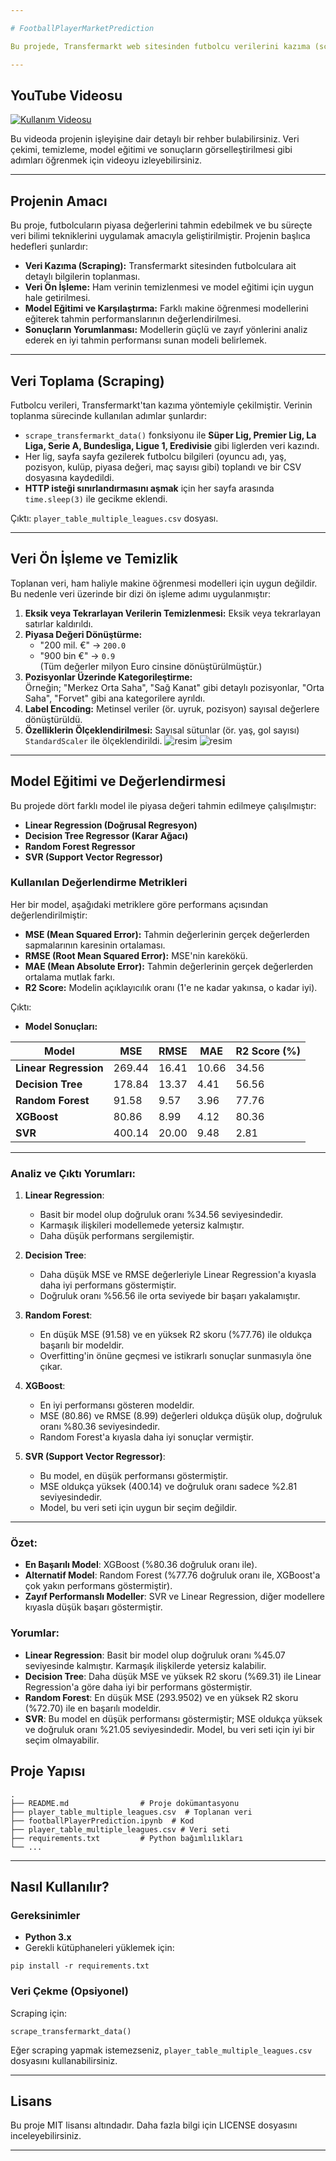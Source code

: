 ```yaml
---

# FootballPlayerMarketPrediction

Bu projede, Transfermarkt web sitesinden futbolcu verilerini kazıma (scraping) yöntemi ile çekerek çeşitli makine öğrenmesi modellerini (SVR, Decision Tree, Linear Regression, Random Forest) eğittik ve tahmin performanslarını karşılaştırdık.

---
```


## YouTube Videosu

[![Kullanım Videosu](https://youtu.be/QhJdXJRRKgo)](https://youtu.be/QhJdXJRRKgo)

Bu videoda projenin işleyişine dair detaylı bir rehber bulabilirsiniz. Veri çekimi, temizleme, model eğitimi ve sonuçların görselleştirilmesi gibi adımları öğrenmek için videoyu izleyebilirsiniz.

---

## Projenin Amacı

Bu proje, futbolcuların piyasa değerlerini tahmin edebilmek ve bu süreçte veri bilimi tekniklerini uygulamak amacıyla geliştirilmiştir. Projenin başlıca hedefleri şunlardır:

- **Veri Kazıma (Scraping):** Transfermarkt sitesinden futbolculara ait detaylı bilgilerin toplanması.  
- **Veri Ön İşleme:** Ham verinin temizlenmesi ve model eğitimi için uygun hale getirilmesi.  
- **Model Eğitimi ve Karşılaştırma:** Farklı makine öğrenmesi modellerini eğiterek tahmin performanslarının değerlendirilmesi.  
- **Sonuçların Yorumlanması:** Modellerin güçlü ve zayıf yönlerini analiz ederek en iyi tahmin performansı sunan modeli belirlemek.  

---

## Veri Toplama (Scraping)

Futbolcu verileri, Transfermarkt'tan kazıma yöntemiyle çekilmiştir. Verinin toplanma sürecinde kullanılan adımlar şunlardır:

- `scrape_transfermarkt_data()` fonksiyonu ile **Süper Lig, Premier Lig, La Liga, Serie A, Bundesliga, Ligue 1, Eredivisie** gibi liglerden veri kazındı.  
- Her lig, sayfa sayfa gezilerek futbolcu bilgileri (oyuncu adı, yaş, pozisyon, kulüp, piyasa değeri, maç sayısı gibi) toplandı ve bir CSV dosyasına kaydedildi.  
- **HTTP isteği sınırlandırmasını aşmak** için her sayfa arasında `time.sleep(3)` ile gecikme eklendi.  

Çıktı: `player_table_multiple_leagues.csv` dosyası.

---

## Veri Ön İşleme ve Temizlik

Toplanan veri, ham haliyle makine öğrenmesi modelleri için uygun değildir. Bu nedenle veri üzerinde bir dizi ön işleme adımı uygulanmıştır:

1. **Eksik veya Tekrarlayan Verilerin Temizlenmesi:** Eksik veya tekrarlayan satırlar kaldırıldı.  
2. **Piyasa Değeri Dönüştürme:**  
   - "200 mil. €" → `200.0`  
   - "900 bin €" → `0.9`  
   (Tüm değerler milyon Euro cinsine dönüştürülmüştür.)
3. **Pozisyonlar Üzerinde Kategorileştirme:**  
   Örneğin; "Merkez Orta Saha", "Sağ Kanat" gibi detaylı pozisyonlar, "Orta Saha", "Forvet" gibi ana kategorilere ayrıldı.  
4. **Label Encoding:** Metinsel veriler (ör. uyruk, pozisyon) sayısal değerlere dönüştürüldü.  
5. **Özelliklerin Ölçeklendirilmesi:** Sayısal sütunlar (ör. yaş, gol sayısı) `StandardScaler` ile ölçeklendirildi.
![resim](https://github.com/user-attachments/assets/59ad4a96-d3e6-453a-b25a-fa68ae013b77)
![resim](https://github.com/user-attachments/assets/930a6717-145c-4537-bc6a-613901861d18)


---

## Model Eğitimi ve Değerlendirmesi

Bu projede dört farklı model ile piyasa değeri tahmin edilmeye çalışılmıştır:  

- **Linear Regression (Doğrusal Regresyon)**  
- **Decision Tree Regressor (Karar Ağacı)**  
- **Random Forest Regressor**  
- **SVR (Support Vector Regressor)**  

### Kullanılan Değerlendirme Metrikleri  

Her bir model, aşağıdaki metriklere göre performans açısından değerlendirilmiştir:  

- **MSE (Mean Squared Error):** Tahmin değerlerinin gerçek değerlerden sapmalarının karesinin ortalaması.  
- **RMSE (Root Mean Squared Error):** MSE'nin karekökü.  
- **MAE (Mean Absolute Error):** Tahmin değerlerinin gerçek değerlerden ortalama mutlak farkı.  
- **R2 Score:** Modelin açıklayıcılık oranı (1'e ne kadar yakınsa, o kadar iyi).  

Çıktı:  
- **Model Sonuçları:**

| **Model**             | **MSE**  | **RMSE** | **MAE** | **R2 Score (%)** |
|-----------------------|----------|----------|---------|------------------|
| **Linear Regression** | 269.44   | 16.41    | 10.66   | 34.56           |
| **Decision Tree**     | 178.84   | 13.37    | 4.41    | 56.56           |
| **Random Forest**     | 91.58    | 9.57     | 3.96    | 77.76           |
| **XGBoost**           | 80.86    | 8.99     | 4.12    | 80.36           |
| **SVR**               | 400.14   | 20.00    | 9.48    | 2.81            |

---

### Analiz ve Çıktı Yorumları:

1. **Linear Regression**: 
   - Basit bir model olup doğruluk oranı %34.56 seviyesindedir.
   - Karmaşık ilişkileri modellemede yetersiz kalmıştır.
   - Daha düşük performans sergilemiştir.

2. **Decision Tree**: 
   - Daha düşük MSE ve RMSE değerleriyle Linear Regression'a kıyasla daha iyi performans göstermiştir.
   - Doğruluk oranı %56.56 ile orta seviyede bir başarı yakalamıştır.

3. **Random Forest**: 
   - En düşük MSE (91.58) ve en yüksek R2 skoru (%77.76) ile oldukça başarılı bir modeldir.
   - Overfitting'in önüne geçmesi ve istikrarlı sonuçlar sunmasıyla öne çıkar.

4. **XGBoost**: 
   - En iyi performansı gösteren modeldir.
   - MSE (80.86) ve RMSE (8.99) değerleri oldukça düşük olup, doğruluk oranı %80.36 seviyesindedir.
   - Random Forest'a kıyasla daha iyi sonuçlar vermiştir.

5. **SVR (Support Vector Regressor)**:
   - Bu model, en düşük performansı göstermiştir.
   - MSE oldukça yüksek (400.14) ve doğruluk oranı sadece %2.81 seviyesindedir.
   - Model, bu veri seti için uygun bir seçim değildir.

---

### Özet:
- **En Başarılı Model**: XGBoost (%80.36 doğruluk oranı ile).
- **Alternatif Model**: Random Forest (%77.76 doğruluk oranı ile, XGBoost'a çok yakın performans göstermiştir).
- **Zayıf Performanslı Modeller**: SVR ve Linear Regression, diğer modellere kıyasla düşük başarı göstermiştir.
### Yorumlar:
- **Linear Regression**: Basit bir model olup doğruluk oranı %45.07 seviyesinde kalmıştır. Karmaşık ilişkilerde yetersiz kalabilir.  
- **Decision Tree**: Daha düşük MSE ve yüksek R2 skoru (%69.31) ile Linear Regression'a göre daha iyi bir performans göstermiştir.  
- **Random Forest**: En düşük MSE (293.9502) ve en yüksek R2 skoru (%72.70) ile en başarılı modeldir.  
- **SVR**: Bu model en düşük performansı göstermiştir; MSE oldukça yüksek ve doğruluk oranı %21.05 seviyesindedir. Model, bu veri seti için iyi bir seçim olmayabilir.


## Proje Yapısı

```
.
├── README.md                # Proje dokümantasyonu
├── player_table_multiple_leagues.csv  # Toplanan veri
├── footballPlayerPrediction.ipynb  # Kod
├── player_table_multiple_leagues.csv # Veri seti
├── requirements.txt         # Python bağımlılıkları
└── ...
```

---

## Nasıl Kullanılır?

### Gereksinimler  

- **Python 3.x**  
- Gerekli kütüphaneleri yüklemek için:  
```
pip install -r requirements.txt
```

### Veri Çekme (Opsiyonel)  

Scraping için:  
```
scrape_transfermarkt_data()
```

Eğer scraping yapmak istemezseniz, `player_table_multiple_leagues.csv` dosyasını kullanabilirsiniz.

---

## Lisans  

Bu proje MIT lisansı altındadır. Daha fazla bilgi için LICENSE dosyasını inceleyebilirsiniz.  

--- 
